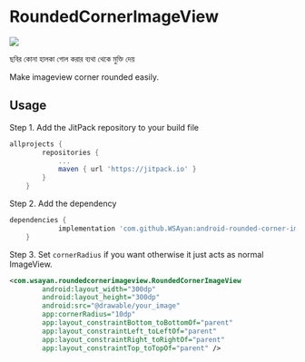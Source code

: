 # RoundedCornerImageView

[![](https://jitpack.io/v/WSAyan/android-rounded-corner-imageview.svg)](https://jitpack.io/#WSAyan/android-rounded-corner-imageview)

ছবির কোনা হালকা গোল করার ব্যথা থেকে মুক্তি দেয়

Make imageview corner rounded easily.

## Usage

Step 1. Add the JitPack repository to your build file

```Groovy
allprojects {
		repositories {
			...
			maven { url 'https://jitpack.io' }
		}
	}
```

Step 2. Add the dependency


```Groovy
dependencies {
	        implementation 'com.github.WSAyan:android-rounded-corner-imageview:v1-1.0.0'
	}
```

Step 3. Set `cornerRadius` if you want otherwise it just acts as normal ImageView.

```xml
<com.wsayan.roundedcornerimageview.RoundedCornerImageView
        android:layout_width="300dp"
        android:layout_height="300dp"
        android:src="@drawable/your_image"
        app:cornerRadius="10dp"
        app:layout_constraintBottom_toBottomOf="parent"
        app:layout_constraintLeft_toLeftOf="parent"
        app:layout_constraintRight_toRightOf="parent"
        app:layout_constraintTop_toTopOf="parent" />
```
